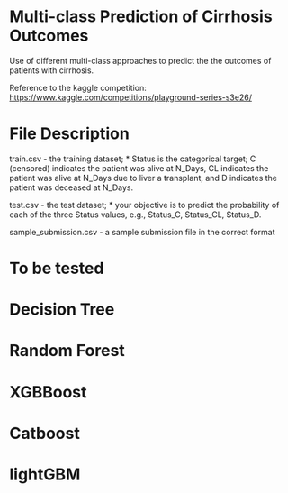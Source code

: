 # Multi-class Prediction of Cirrhosis Outcomes
Use of different multi-class approaches to predict the the outcomes of patients with cirrhosis.

Reference to the kaggle competition: https://www.kaggle.com/competitions/playground-series-s3e26/

# File Description

train.csv - the training dataset; 
    * Status is the categorical target; C (censored) indicates the patient was alive at N_Days, CL indicates the patient was alive at N_Days due to liver a transplant, and D indicates the patient was deceased at N_Days.

test.csv - the test dataset; 
    * your objective is to predict the probability of each of the three Status values, e.g., Status_C, Status_CL, Status_D.

sample_submission.csv - a sample submission file in the correct format


# To be tested

# Decision Tree
# Random Forest
# XGBBoost
# Catboost
# lightGBM